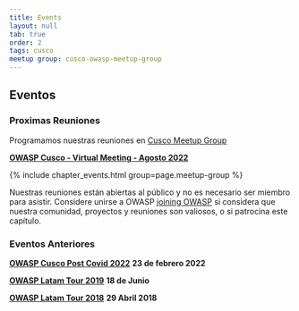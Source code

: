 ```yaml
---
title: Events
layout: null
tab: true
order: 2
tags: cusco
meetup group: cusco-owasp-meetup-group
---
```


## Eventos

### Proximas Reuniones

Programamos nuestras reuniones en [Cusco Meetup Group](https://www.meetup.com/owasp-cusco-meetup-group)

**[OWASP Cusco - Virtual Meeting - Agosto 2022](https://www.meetup.com/es-ES/owasp-cusco-meetup-group/events/287447674/)**

{% include chapter_events.html group=page.meetup-group %}

Nuestras reuniones están abiertas al público y no es necesario ser miembro para asistir. Considere unirse a OWASP [joining OWASP](https://owasp.org/membership/) si considera que nuestra comunidad, proyectos y reuniones son valiosos, o si patrocina este capítulo.

### Eventos Anteriores
**[OWASP Cusco Post Covid 2022](https://www.meetup.com/owasp-cusco-meetup-group/events/284099151)**   **23 de febrero 2022** 

**[OWASP Latam Tour 2019](https://owasp.org/www-chapter-cusco/#div-archivo)**   **18 de Junio** 

**[OWASP Latam Tour 2018](https://owasp.org/www-chapter-cusco/#div-archivo)**  **29 Abril 2018**   
